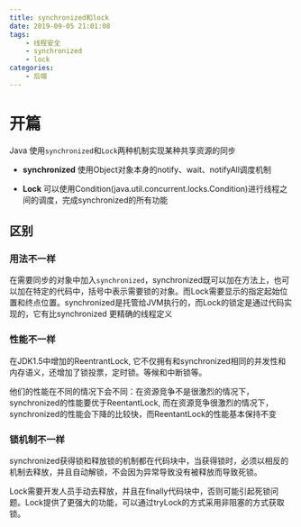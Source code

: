 ```yaml
---
title: synchronized和lock
date: 2019-09-05 21:01:08
tags:
    - 线程安全
    - synchronized
    - lock
categories:
    - 后端
---
```


# 开篇

Java 使用```synchronized```和```Lock```两种机制实现某种共享资源的同步

- **synchronized** 使用Object对象本身的notify、wait、notifyAll调度机制

- **Lock** 可以使用Condition(java.util.concurrent.locks.Condition)进行线程之间的调度，完成synchronized的所有功能

## 区别

### 用法不一样

在需要同步的对象中加入```synchronized```，synchronized既可以加在方法上，也可以加在特定的代码中，括号中表示需要锁的对象。而Lock需要显示的指定起始位置和终点位置。synchronized是托管给JVM执行的，而Lock的锁定是通过代码实现的，它有比synchronized 更精确的线程定义

### 性能不一样

在JDK1.5中增加的ReentrantLock, 它不仅拥有和synchronized相同的并发性和内存语义，还增加了锁投票，定时锁。等候和中断锁等。

他们的性能在不同的情况下会不同：在资源竞争不是很激烈的情况下，synchronized的性能要优于ReentantLock, 而在资源竞争很激烈的情况下， synchronized的性能会下降的比较快，而ReentantLock的性能基本保持不变

### 锁机制不一样

synchronized获得锁和释放锁的机制都在代码块中，当获得锁时，必须以相反的机制去释放，并且自动解锁，不会因为异常导致没有被释放而导致死锁。

Lock需要开发人员手动去释放，并且在finally代码块中，否则可能引起死锁问题。Lock提供了更强大的功能，可以通过tryLock的方式采用非阻塞的方式获取锁。